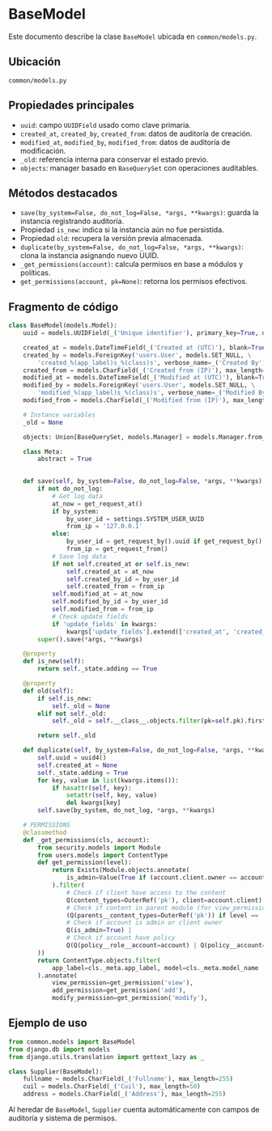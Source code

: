 # BaseModel

Este documento describe la clase `BaseModel` ubicada en `common/models.py`.

## Ubicación
```
common/models.py
```

## Propiedades principales
- `uuid`: campo `UUIDField` usado como clave primaria.
- `created_at`, `created_by`, `created_from`: datos de auditoría de creación.
- `modified_at`, `modified_by`, `modified_from`: datos de auditoría de modificación.
- `_old`: referencia interna para conservar el estado previo.
- `objects`: manager basado en `BaseQuerySet` con operaciones auditables.

## Métodos destacados
- `save(by_system=False, do_not_log=False, *args, **kwargs)`: guarda la instancia registrando auditoría.
- Propiedad `is_new`: indica si la instancia aún no fue persistida.
- Propiedad `old`: recupera la versión previa almacenada.
- `duplicate(by_system=False, do_not_log=False, *args, **kwargs)`: clona la instancia asignando nuevo UUID.
- `_get_permissions(account)`: calcula permisos en base a módulos y políticas.
- `get_permissions(account, pk=None)`: retorna los permisos efectivos.

## Fragmento de código
```python
class BaseModel(models.Model):
    uuid = models.UUIDField(_('Unique identifier'), primary_key=True, default=uuid4, editable=False)

    created_at = models.DateTimeField(_('Created at (UTC)'), blank=True, null=True)
    created_by = models.ForeignKey('users.User', models.SET_NULL, \
        'created_%(app_label)s_%(class)s', verbose_name=_('Created By'), null=True)
    created_from = models.CharField(_('Created from (IP)'), max_length=50, default='', null=True, blank=True)
    modified_at = models.DateTimeField(_('Modified at (UTC)'), blank=True, null=True)
    modified_by = models.ForeignKey('users.User', models.SET_NULL, \
        'modified_%(app_label)s_%(class)s', verbose_name=_('Modified By'), null=True)
    modified_from = models.CharField(_('Modified from (IP)'), max_length=50, default='', null=True, blank=True)

    # Instance variables
    _old = None

    objects: Union[BaseQuerySet, models.Manager] = models.Manager.from_queryset(BaseQuerySet)()

    class Meta:
        abstract = True
    

    def save(self, by_system=False, do_not_log=False, *args, **kwargs):
        if not do_not_log:
            # Get log data
            at_now = get_request_at()
            if by_system:              
                by_user_id = settings.SYSTEM_USER_UUID
                from_ip = '127.0.0.1'
            else:
                by_user_id = get_request_by().uuid if get_request_by() else settings.ANONYMOUS_USER_UUID
                from_ip = get_request_from()
            # Save log data
            if not self.created_at or self.is_new:
                self.created_at = at_now
                self.created_by_id = by_user_id
                self.created_from = from_ip
            self.modified_at = at_now
            self.modified_by_id = by_user_id
            self.modified_from = from_ip
            # Check update fields
            if 'update_fields' in kwargs:
                kwargs['update_fields'].extend(['created_at', 'created_by', 'created_from', 'modified_at', 'modified_by', 'modified_from'])
        super().save(*args, **kwargs)

    @property
    def is_new(self):
        return self._state.adding == True

    @property
    def old(self):
        if self.is_new:
            self._old = None
        elif not self._old:
            self._old = self.__class__.objects.filter(pk=self.pk).first()

        return self._old

    def duplicate(self, by_system=False, do_not_log=False, *args, **kwargs):
        self.uuid = uuid4()
        self.created_at = None
        self._state.adding = True
        for key, value in list(kwargs.items()):
            if hasattr(self, key):
                setattr(self, key, value)
                del kwargs[key]
        self.save(by_system, do_not_log, *args, **kwargs)

    # PERMISSIONS
    @classmethod
    def _get_permissions(cls, account):
        from security.models import Module
        from users.models import ContentType
        def get_permission(level):
            return Exists(Module.objects.annotate(
                is_admin=Value(True if (account.client.owner == account.user_id or account.is_admin) else False)
            ).filter(
                # Check if client have access to the content
                Q(content_types=OuterRef('pk'), client=account.client) |
                # Check if content in parent module (for view_permission)
                (Q(parents__content_types=OuterRef('pk')) if level == 'view' else Q()),
                # Check if account is admin or client owner
                Q(is_admin=True) |
                # Check if account have policy
                Q(Q(policy__role__account=account) | Q(policy__account=account), **{'policy__%s_permission' % level: True})
        ))
        return ContentType.objects.filter(
            app_label=cls._meta.app_label, model=cls._meta.model_name
        ).annotate(
            view_permission=get_permission('view'),
            add_permission=get_permission('add'),
            modify_permission=get_permission('modify'),
```

## Ejemplo de uso
```python
from common.models import BaseModel
from django.db import models
from django.utils.translation import gettext_lazy as _

class Supplier(BaseModel):
    fullname = models.CharField(_('Fullname'), max_length=255)
    cuil = models.CharField(_('Cuil'), max_length=50)
    address = models.CharField(_('Address'), max_length=255)
```
Al heredar de `BaseModel`, `Supplier` cuenta automáticamente con campos de auditoría y sistema de permisos.
